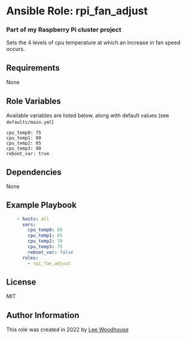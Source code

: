 # Ansible Role: rpi_fan_adjust

### Part of my Raspberry Pi cluster project

Sets the 4 levels of cpu temperature at which an increase in fan speed occurs.

## Requirements

None

## Role Variables

Available variables are listed below, along with default values (see ```defaults/main.yml```)
```shell
cpu_temp0: 75
cpu_temp1: 80
cpu_temp2: 85
cpu_temp3: 90
reboot_var: true
```
## Dependencies

None

## Example Playbook
```yaml
    - hosts: all
      vars:
        cpu_temp0: 60
        cpu_temp1: 65
        cpu_temp2: 70
        cpu_temp3: 75
        reboot_var: false
      roles:
        - rpi_fan_adjust
```

## License

MIT

## Author Information

This role was created in 2022 by [Lee Woodhouse](https://www.leewoodhouse.com/)
